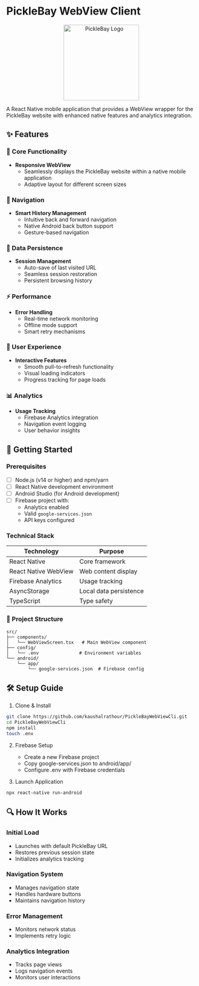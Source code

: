 # PickleBay WebView Client

<p align="center">
  <img src="assets/logo.png" alt="PickleBay Logo" width="200"/>
</p>

A React Native mobile application that provides a WebView wrapper for the PickleBay website with enhanced native features and analytics integration.

## ✨ Features

### 📱 Core Functionality
- **Responsive WebView**
  - Seamlessly displays the PickleBay website within a native mobile application
  - Adaptive layout for different screen sizes

### 🔄 Navigation
- **Smart History Management**
  - Intuitive back and forward navigation
  - Native Android back button support
  - Gesture-based navigation

### 💾 Data Persistence
- **Session Management**
  - Auto-save of last visited URL
  - Seamless session restoration
  - Persistent browsing history

### ⚡ Performance
- **Error Handling**
  - Real-time network monitoring
  - Offline mode support
  - Smart retry mechanisms

### 🔄 User Experience
- **Interactive Features**
  - Smooth pull-to-refresh functionality
  - Visual loading indicators
  - Progress tracking for page loads

### 📊 Analytics
- **Usage Tracking**
  - Firebase Analytics integration
  - Navigation event logging
  - User behavior insights

## 🚀 Getting Started

### Prerequisites

- [ ] Node.js (v14 or higher) and npm/yarn
- [ ] React Native development environment
- [ ] Android Studio (for Android development)
- [ ] Firebase project with:
  - Analytics enabled
  - Valid `google-services.json`
  - API keys configured

### Technical Stack

| Technology | Purpose |
|------------|---------|
| React Native | Core framework |
| React Native WebView | Web content display |
| Firebase Analytics | Usage tracking |
| AsyncStorage | Local data persistence |
| TypeScript | Type safety |

### 📁 Project Structure

```plaintext
src/
├── components/
│   └── WebViewScreen.tsx   # Main WebView component
├── config/
│   └── .env               # Environment variables
└── android/
    └── app/
        └── google-services.json  # Firebase config
```


## 🛠️ Setup Guide
1. Clone & Install
```bash
git clone https://github.com/kaushalrathour/PickleBayWebViewCli.git
cd PickleBayWebViewCli
npm install
touch .env
```
2. Firebase Setup
   - Create a new Firebase project
   - Copy google-services.json to android/app/
   - Configure .env with Firebase credentials

3. Launch Application
```bash
npx react-native run-android
```
## 🔍 How It Works
### Initial Load
- Launches with default PickleBay URL
- Restores previous session state
- Initializes analytics tracking

### Navigation System
- Manages navigation state
- Handles hardware buttons
- Maintains navigation history

### Error Management
- Monitors network status
- Implements retry logic

### Analytics Integration
- Tracks page views
- Logs navigation events
- Monitors user interactions
